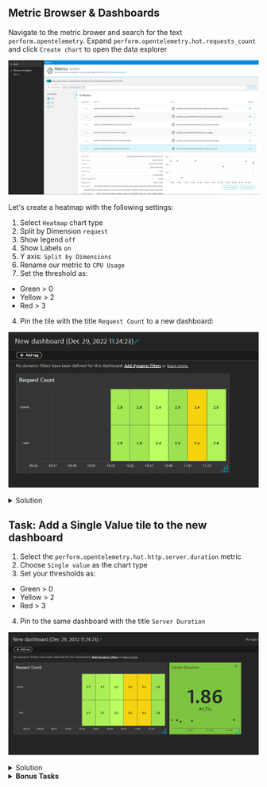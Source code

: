 ## Metric Browser & Dashboards

Navigate to the metric brower and search for the text `perform.opentelemetry`. Expand `perform.opentelemetry.hot.requests_count` and click `Create chart` to open the data explorer

![Settings](../../../assets/images/03-02-metric_browser.png)

Let's create a heatmap with the following settings:
1. Select `Heatmap` chart type
1. Split by Dimension `request`
1. Show legend `off`
1. Show Labels `on`
1. Y axis: `Split by Dimensions`
1. Rename our metric to `CPU Usage`
1. Set the threshold as:
- Green > 0
- Yellow > 2
- Red > 3
4. Pin the tile with the title `Request Count` to a new dashboard:

![Settings](../../../assets/images/03-02-heatmap.png)

<details>
  <summary>Solution</summary>
  
![Settings](../../../assets/images/03-02-heatmap_solution.png)

</details>

## Task: Add a Single Value tile to the new dashboard

1. Select the `perform.opentelemetry.hot.http.server.duration` metric
1. Choose `Single value` as the chart type
1. Set your thresholds as:
* Green > 0
* Yellow > 2
* Red > 3 
4. Pin to the same dashboard with the title `Server Duration`

![Settings](../../../assets/images/03-02-single_value.png)

<details>
  <summary>Solution</summary>
  
![Settings](../../../assets/images/03-02-singleValue_solution.png)

</details>

<details>
    <summary><b>Bonus Tasks</b></summary>

Add another tile, a Honeycomb, with the metric `perform.opentelemetry.hot.cpu_usage` showing the labels and setting thresholds. Rename the metric to `CPU Usage` and pin this to the dashboard with the title `CPU Usage` and rename the dashboard to `Python App Overview`. 

Your dashboard should look similar to this:

![Settings](../../../assets/images/03-02-dashboard.png)

</details>